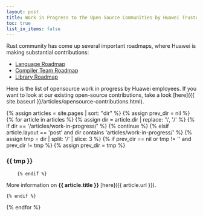 ```yaml
---
layout: post
title: Work in Progress to the Open Source Communities by Huawei Trusted Programming
toc: true
list_in_items: false
---
```


Rust community has come up several important roadmaps, where Huawei is making substantial contributions:

- [Language Roadmap](https://blog.rust-lang.org/inside-rust/2022/04/04/lang-roadmap-2024.html)
- [Compiler Team Roadmap](https://blog.rust-lang.org/inside-rust/2022/02/22/compiler-team-ambitions-2022.html)
- [Library Roadmap]()

Here is the list of opensource work in progress by Huawei employees. If you want to look at our existing open-source contributions, take a look [here]({{ site.baseurl }}/articles/opensource-contributions.html).

{% assign articles = site.pages | sort: "dir" %}
{% assign prev_dir = nil %}
{% for article in articles %}
    {% assign dir = article.dir | replace: '\\', '/' %}
    {% if dir == '/articles/work-in-progress/' %}
        {% continue %}
    {% elsif article.layout == 'post' and dir contains 'articles/work-in-progress/' %}
        {% assign tmp = dir | split: '/' | slice: 3 %}
        {% if prev_dir == nil or tmp != '' and prev_dir != tmp %}
            {% assign prev_dir = tmp %}
### {{ tmp }}
        {% endif %}
More information on <b>{{ article.title }}</b> [here]({{ article.url }}).

    {% endif %}
{% endfor %}
